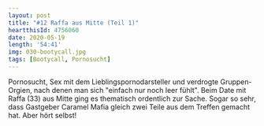 ```yaml
---
layout: post
title: "#12 Raffa aus Mitte (Teil 1)"
heartthisId: 4756060
date: 2020-05-19
length: '54:41'
img: 030-bootycall.jpg
tags: [Bootycall, Pornosucht]
---
```

Pornosucht, Sex mit dem Lieblingspornodarsteller und verdrogte Gruppen-Orgien, nach denen man sich "einfach nur noch leer fühlt". Beim Date mit Raffa (33) aus Mitte ging es thematisch ordentlich zur Sache. Sogar so sehr, dass Gastgeber Caramel Mafia gleich zwei Teile aus dem Treffen gemacht hat. Aber hört selbst!